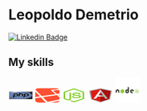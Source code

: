 

# Leopoldo Demetrio

[![Linkedin Badge](https://img.shields.io/badge/LinkedIn-0077B5?style=for-the-badge&logo=linkedin&logoColor=white)](https://www.linkedin.com/in/leopoldo-dev/)

## My skills
<img src="https://raw.githubusercontent.com/devicons/devicon/master/icons/php/php-original.svg" height="29" width="49"></img>
<img src="https://raw.githubusercontent.com/devicons/devicon/master/icons/laravel/laravel-plain.svg" height="29" width="49"></img>
<img src="https://raw.githubusercontent.com/devicons/devicon/master/icons/nodejs/nodejs-plain.svg" height="29" width="49" style="max-width:100%;"></img>
<img src="https://raw.githubusercontent.com/devicons/devicon/master/icons/angularjs/angularjs-original.svg" height="29" width="49"></img>
<img src="https://raw.githubusercontent.com/devicons/devicon/master/icons/nodejs/nodejs-original-wordmark.svg" height="50" width="49"></img>
<link rel="stylesheet" href="https://cdn.jsdelivr.net/gh/devicons/devicon@v2.12.0/devicon.min.css">
<!--
### Hi there 👋
**leo-demetrio/leo-demetrio** is a ✨ _special_ ✨ repository because its `README.md` (this file) appears on your GitHub profile.

Here are some ideas to get you started:

- 🔭 I’m currently working on ...
- 🌱 I’m currently learning ...
- 👯 I’m looking to collaborate on ...
- 🤔 I’m looking for help with ...
- 💬 Ask me about ...
- 📫 How to reach me: ...
- 😄 Pronouns: ...
- ⚡ Fun fact: ...
-->
